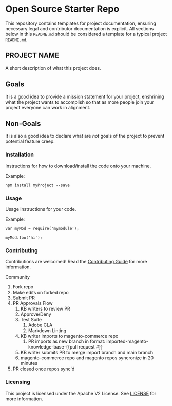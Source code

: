 # Open Source Starter Repo

This repository contains templates for project documentation, ensuring necessary
legal and contributor documentation is explicit. All sections below in this `README.md`
should be considered a template for a typical project `README.md`.

## PROJECT NAME

A short description of what this project does.

## Goals

It is a good idea to provide a mission statement for your project, enshrining
what the project wants to accomplish so that as more people join your project
everyone can work in alignment.

## Non-Goals

It is also a good idea to declare what are _not_ goals of the project to prevent
potential feature creep.

### Installation

Instructions for how to download/install the code onto your machine.

Example:
```
npm install myProject --save
```

### Usage

Usage instructions for your code.

Example:

```
var myMod = require('mymodule');

myMod.foo('hi');
```

### Contributing

Contributions are welcomed! Read the [Contributing Guide](./.github/CONTRIBUTING.md) for more information.

Community

1. Fork repo
2. Make edits on forked repo
3. Submit PR
4. PR Approvals Flow
    1. KB writers to review PR
    2. Approve/Deny
    3. Test Suite
        1. Adobe CLA
        2. Markdown Linting
    4. KB writer imports to magento-commerce repo
        1. PR imports as new branch in format: imported-magento-knowledge-base-{{pull request #}}
    5. KB writer submits PR to merge import branch and main branch
    6. magento-commerce repo and magento repos syncronize in 20 minutes
5. PR closed once repos sync'd

### Licensing

This project is licensed under the Apache V2 License. See [LICENSE](LICENSE) for more information.